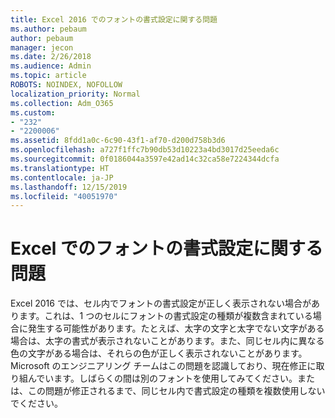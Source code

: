 ```yaml
---
title: Excel 2016 でのフォントの書式設定に関する問題
ms.author: pebaum
author: pebaum
manager: jecon
ms.date: 2/26/2018
ms.audience: Admin
ms.topic: article
ROBOTS: NOINDEX, NOFOLLOW
localization_priority: Normal
ms.collection: Adm_O365
ms.custom:
- "232"
- "2200006"
ms.assetid: 8fdd1a0c-6c90-43f1-af70-d200d758b3d6
ms.openlocfilehash: a727f1ffc7b90db53d10223a4bd3017d25eeda6c
ms.sourcegitcommit: 0f0186044a3597e42ad14c32ca58e7224344dcfa
ms.translationtype: HT
ms.contentlocale: ja-JP
ms.lasthandoff: 12/15/2019
ms.locfileid: "40051970"
---
```

# <a name="font-formatting-problems-in-excel"></a>Excel でのフォントの書式設定に関する問題

Excel 2016 では、セル内でフォントの書式設定が正しく表示されない場合があります。これは、1 つのセルにフォントの書式設定の種類が複数含まれている場合に発生する可能性があります。たとえば、太字の文字と太字でない文字がある場合は、太字の書式が表示されないことがあります。また、同じセル内に異なる色の文字がある場合は、それらの色が正しく表示されないことがあります。Microsoft のエンジニアリング チームはこの問題を認識しており、現在修正に取り組んでいます。しばらくの間は別のフォントを使用してみてください。または、この問題が修正されるまで、同じセル内で書式設定の種類を複数使用しないでください。
  